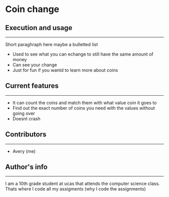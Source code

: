 # Coin change 

## Execution and usage
---
Short paraghraph here maybe a bulletted list

+ Used to see what you can echange to still have the same amount of money
+ Can see your change
+ Just for fun if you wantd to learn more about coins

## Current features
---
+ It can count the coins and match them with what value coin it goes to
+ Find out the exact number of coins you need with the values without going over
+ Doesnt crash

## Contributors
---
+ Avery (me)

## Author's info
---
I am a 10th grade student at ucas that attends the computer science class. Thats where I code all my assigments (why I code the assignments)